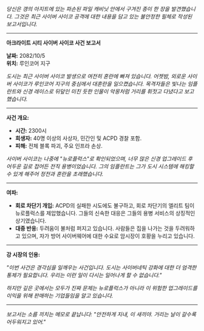 _당신은 갱의 아지트에 있는 파손된 파일 캐비닛 안에서 구겨진 종이 한 장을 발견했습니다. 그것은 최근 사이버 사이코 공격에 대한 내용을 담고 있는 불안정한 필체로 작성된 보고서입니다._

---

**아크라이트 시티 사이버 사이코 사건 보고서**

**날짜:** 2082/10/5  
**위치:** 루인코어 지구

_도시는 최근 사이버 사이코 발생으로 여전히 혼란에 빠져 있습니다. 어젯밤, 외로운 사이버 사이코가 루인코어 지구의 중심에서 대혼란을 일으켰습니다. 목격자들은 빛나는 임플란트와 신경 레이스로 뒤덮인 미친 듯한 인물이 악몽처럼 거리를 휘젓고 다녔다고 보고했습니다._

---

**사건 개요:**

- **시간:** 2300시
- **희생자:** 40명 이상의 사상자, 민간인 및 ACPD 경찰 포함.
- **피해:** 전체 블록 파괴, 주요 인프라 손상.

_사이버 사이코는 나중에 "뉴로플럭스"로 확인되었으며, 너무 많은 신경 업그레이드 후 어두운 길로 접어든 전직 용병이었습니다. 그의 임플란트는 그가 도시 시스템에 해킹할 수 있게 해주어 정전과 혼란을 초래했습니다._

---

**여파:**

- **회로 차단기 개입:** ACPD의 실패한 시도에도 불구하고, 회로 차단기의 엘리트 팀이 뉴로플럭스를 제압했습니다. 그들의 신속한 대응은 그들의 용병 서비스의 상징적인 상기였습니다.
- **대중 반응:** 두려움이 불처럼 퍼지고 있습니다. 사람들은 집을 나가는 것을 두려워하고 있으며, 자가 방어 사이버웨어에 대한 수요로 암시장이 호황을 누리고 있습니다.

---

**강 시장의 인용:**

_"이번 사건은 경각심을 일깨우는 사건입니다. 도시는 사이버네틱 강화에 대한 더 엄격한 통제가 필요합니다. 우리는 이런 일이 다시는 일어나게 할 수 없습니다."_

_하지만 깊은 곳에서는 모두가 진짜 문제는 뉴로플럭스가 아니라 이 위험한 업그레이드를 이익을 위해 판매하는 기업들임을 알고 있습니다._

---

_보고서는 소름 끼치는 메모로 끝납니다: "안전하게 지내, 이 새끼야. 거리는 날이 갈수록 어두워지고 있어."_

